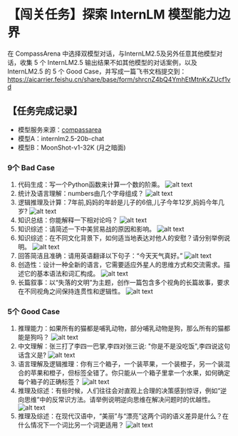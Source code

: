 # 【闯关任务】探索 InternLM 模型能力边界
在 CompassArena 中选择双模型对话，与InternLM2.5及另外任意其他模型对话，收集 5 个 InternLM2.5 输出结果不如其他模型的对话案例，以及 InternLM2.5 的 5 个 Good Case，并写成一篇飞书文档提交到：https://aicarrier.feishu.cn/share/base/form/shrcnZ4bQ4YmhEtMtnKxZUcf1vd

## 【任务完成记录】
- 模型服务来源：[compassarea](https://opencompass.org.cn/arena)
- 模型A：internlm2.5-20b-chat
- 模型B：MoonShot-v1-32K (月之暗面)
### 9个 Bad Case
1. 代码生成：写一个Python函数来计算一个数的阶乘。
![alt text](img/badcase1.png)
2. 统计及语言理解：numbers由几个字母组成？
![alt text](img/badcase2.png)
3. 逻辑推理及计算：7年前,妈妈的年龄是儿子的6倍,儿子今年12岁,妈妈今年几岁?
![alt text](img/badcase3.png)
4. 知识总结：你能解释一下相对论吗？
![alt text](img/badcase4.png)
5. 知识综述：请简述一下中美贸易战的原因和影响。
![alt text](img/badcase5.png)
6. 知识综述：在不同文化背景下，如何适当地表达对他人的安慰？请分别举例说明。
![alt text](img/badcase6.png)
7. 回答简洁且准确：请用英语翻译以下句子：“今天天气真好。”
![alt text](img/badcase7.png)
8. 创造性：设计一种全新的语言，它需要适应外星人的思维方式和交流需求。描述它的基本语法和词汇构成。
![alt text](img/badcase8.png)
9. 长篇叙事：以“失落的文明”为主题，创作一篇包含多个视角的长篇故事，要求在不同视角之间保持连贯性和逻辑性。
![alt text](img/badcase9.png)

### 5个 Good Case
1. 推理能力：如果所有的猫都是哺乳动物，部分哺乳动物是狗，那么所有的猫都能是狗吗？
![alt text](img/goodcase1.png)
2. 中文理解：张三打了李四一巴掌,李四对张三说: "你是不是没吃饭",李四说这句话含义是?
![alt text](img/goodcase2.png)
3. 语言理解及逻辑推理：你有三个箱子，一个装苹果，一个装橙子，另一个装混合的苹果和橙子，但标签全错了。你只能从一个箱子里拿一个水果，如何确定每个箱子的正确标签？
![alt text](img/goodcase3.png)
4. 推理及综述：有些时候，人们往往会对直观上合理的决策感到惊讶，例如“逆向思维”中的反常识方法。请举例说明逆向思维在解决问题时的优越性。
![alt text](img/goodcase4.png)
5. 推理及综述：在现代汉语中，“美丽”与“漂亮”这两个词的语义差异是什么？在什么情况下一个词比另一个词更适用？
![alt text](img/goodcase5.png)


